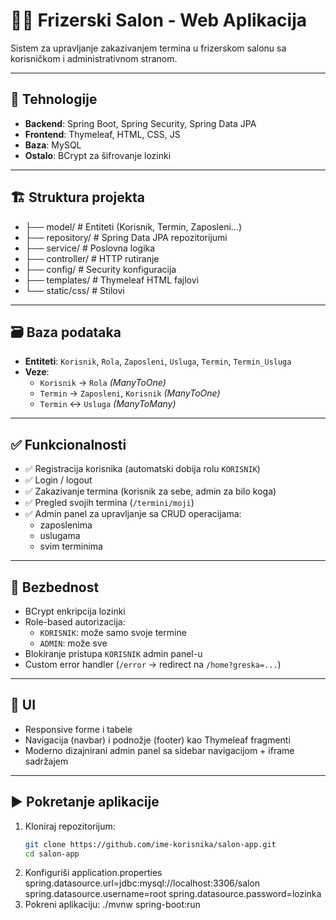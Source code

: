 # 💇‍♂️ Frizerski Salon - Web Aplikacija

Sistem za upravljanje zakazivanjem termina u frizerskom salonu sa korisničkom i administrativnom stranom.

---

## 🧰 Tehnologije

- **Backend**: Spring Boot, Spring Security, Spring Data JPA  
- **Frontend**: Thymeleaf, HTML, CSS, JS  
- **Baza**: MySQL  
- **Ostalo**: BCrypt za šifrovanje lozinki

---

## 🏗️ Struktura projekta

- ├── model/ # Entiteti (Korisnik, Termin, Zaposleni...)
- ├── repository/ # Spring Data JPA repozitorijumi
- ├── service/ # Poslovna logika
- ├── controller/ # HTTP rutiranje
- ├── config/ # Security konfiguracija
- ├── templates/ # Thymeleaf HTML fajlovi
- └── static/css/ # Stilovi

---

## 🗃️ Baza podataka

- **Entiteti**: `Korisnik`, `Rola`, `Zaposleni`, `Usluga`, `Termin`, `Termin_Usluga` 
- **Veze**:
  - `Korisnik` → `Rola` *(ManyToOne)*
  - `Termin` → `Zaposleni`, `Korisnik` *(ManyToOne)*
  - `Termin` ↔ `Usluga` *(ManyToMany)*

---

## ✅ Funkcionalnosti

- ✅ Registracija korisnika (automatski dobija rolu `KORISNIK`)
- ✅ Login / logout
- ✅ Zakazivanje termina (korisnik za sebe, admin za bilo koga)
- ✅ Pregled svojih termina (`/termini/moji`)
- ✅ Admin panel za upravljanje sa CRUD operacijama:
  - zaposlenima
  - uslugama
  - svim terminima

---

## 🔐 Bezbednost

- BCrypt enkripcija lozinki
- Role-based autorizacija:
  - `KORISNIK`: može samo svoje termine
  - `ADMIN`: može sve
- Blokiranje pristupa `KORISNIK` admin panel-u
- Custom error handler (`/error` → redirect na `/home?greska=...`)

---

## 🎨 UI

- Responsive forme i tabele
- Navigacija (navbar) i podnožje (footer) kao Thymeleaf fragmenti
- Moderno dizajnirani admin panel sa sidebar navigacijom + iframe sadržajem

---

## ▶️ Pokretanje aplikacije

1. Kloniraj repozitorijum:
   ```bash
   git clone https://github.com/ime-korisnika/salon-app.git
   cd salon-app
2. Konfiguriši application.properties
    spring.datasource.url=jdbc:mysql://localhost:3306/salon
    spring.datasource.username=root
    spring.datasource.password=lozinka
3. Pokreni aplikaciju:
    ./mvnw spring-boot:run
